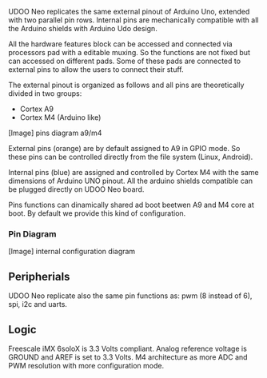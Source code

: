 UDOO Neo replicates the same external pinout of Arduino Uno, extended with two parallel pin rows.
Internal pins are mechanically compatible with all the Arduino shields with Arduino Udo design.

All the hardware features block can be accessed and connected via processors pad with a editable muxing. So the functions are not fixed but can accessed on different pads.
Some of these pads are connected to external pins to allow the users to connect their stuff.

The external pinout is organized as follows and all pins are theoretically divided in two groups:
* Cortex A9
* Cortex M4 (Arduino like) 

[Image] pins diagram a9/m4

External pins (orange) are by default assigned to A9 in GPIO mode. So these pins can be controlled directly from the file system (Linux, Android).

Internal pins (blue) are assigned and controlled by Cortex M4 with the same dimensions of Arduino UNO pinout. All the arduino shields compatible can be plugged directly on UDOO Neo board.

Pins functions can dinamically shared ad boot beetwen A9 and M4 core at boot. By default we provide this kind of configuration.

### Pin Diagram
[Image] internal configuration diagram

## Peripherials
UDOO Neo replicate also the same pin functions as: pwm (8 instead of 6), spi, i2c and uarts.

## Logic
Freescale iMX 6soloX is 3.3 Volts compliant. Analog reference voltage is GROUND and AREF is set to 3.3 Volts.
M4 architecture as more ADC and PWM resolution with more configuration mode.


